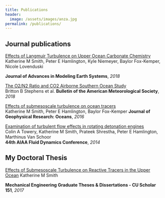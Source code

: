 ```yaml
---
title: Publications
header:
  image: /assets/images/anza.jpg
permalink: /publications/
---
```


## Journal publications

[Effects of Langmuir Turbulence on Upper Ocean Carbonate Chemistry][4]
Katherine M Smith, Peter E Hamlington, Kyle Niemeyer, Baylor Fox-Kemper, Nicole Lovenduski

**Journal of Advances in Modeling Earth Systems**, *2018*

[The O2/N2 Ratio and CO2 Airborne Southern Ocean Study][3]  
Britton B Stephens et al.
**Bulletin of the American Meteorological Society**, *2018*   

[Effects of submesoscale turbulence on ocean tracers][2]  
Katherine M Smith, Peter E Hamlington, Baylor Fox-Kemper
**Journal of Geophysical Research: Oceans**, *2016*  

[Examination of turbulent flow effects in rotating detonation engines][1]  
Colin A Towery, Katherine M Smith, Prateek Shrestha, Peter E Hamlington, Marthinus Van Schoor   
**44th AIAA Fluid Dynamics Conference**, *2014*   

## My Doctoral Thesis
[Effects of Submesoscale Turbulence on Reactive Tracers in the Upper Ocean][5]
Katherine M Smith

**Mechanical Engineering Graduate Theses & Dissertations - CU Scholar 151**, *2017*

[5]: https://scholar.colorado.edu/cgi/viewcontent.cgi?article=1151&context=mcen_gradetds
[4]: https://agupubs.onlinelibrary.wiley.com/doi/abs/10.1029/2018MS001486
[3]: https://journals.ametsoc.org/doi/abs/10.1175/BAMS-D-16-0206.1
[2]: https://arc.aiaa.org/doi/abs/10.2514/6.2014-3031
[1]: https://agupubs.onlinelibrary.wiley.com/doi/full/10.1002/2015JC011089 

